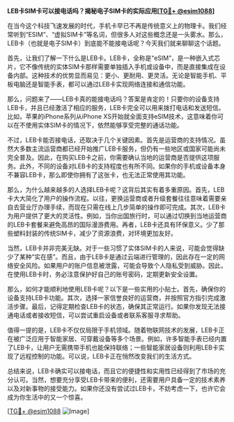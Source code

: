 **LEB卡SIM卡可以接电话吗？揭秘电子SIM卡的实际应用[[TG💪+ @esim1088](https://t.me/s/esim1088)]**

在当今这个科技飞速发展的时代，手机卡早已不再是传统意义上的物理卡。我们经常听到“ESIM”、“虚拟SIM卡”等名词，但很多人对这些概念还是一头雾水。那么，LEB卡（也就是电子SIM卡）到底能不能接电话呢？今天我们就来聊聊这个话题。

首先，让我们了解一下什么是LEB卡。LEB卡，全称是“eSIM”，是一种嵌入式芯片，它不像传统的实体SIM卡那样需要单独插入手机或设备中，而是直接集成在设备内部。这种技术的优势显而易见：更小、更耐用、更灵活。无论是智能手机、平板电脑还是智能手表，都可以通过LEB卡实现网络连接和通信功能。

那么，问题来了——LEB卡真的能接电话吗？答案是肯定的！只要你的设备支持LEB卡，并且已经激活了相应的服务，LEB卡完全可以用来拨打电话和发送短信。比如，苹果的iPhone系列从iPhone XS开始就全面支持eSIM技术，这意味着你可以在不使用实体SIM卡的情况下，依然能够享受完整的通话功能。

不过，LEB卡能否接电话，还取决于几个关键因素。首先是运营商的支持情况。虽然大多数主流运营商都已经开始推广LEB卡服务，但仍有一些地区或国家可能尚未完全普及。因此，在购买LEB卡之前，你需要确认当地的运营商是否提供这项服务。此外，不同的设备对LEB卡的支持程度也有所不同。如果你的手机或设备本身不兼容LEB卡，那么即使你拥有了这张卡，也无法正常使用其功能。

那么，为什么越来越多的人选择LEB卡呢？这背后其实有着多重原因。首先，LEB卡大大简化了用户的操作流程。以往，更换运营商或者升级套餐往往意味着需要亲自去营业厅办理手续，而现在只需在线上几步简单的操作即可完成。其次，LEB卡为用户提供了更大的灵活性。例如，当你出国旅行时，可以通过切换到当地运营商的LEB卡套餐来避免高昂的国际漫游费用。再者，LEB卡还具有环保意义。少了那些塑料封装的传统SIM卡，减少了资源浪费，对环境更加友好。

当然，LEB卡并非完美无缺。对于一些习惯了实体SIM卡的人来说，可能会觉得缺少了某种“实在感”。而且，由于LEB卡是通过云端进行管理的，因此存在一定的网络安全风险。如果用户的账户信息被泄露，可能会导致个人隐私受到威胁。因此，在使用LEB卡时，务必注意保护好自己的账号密码，定期更新安全设置。

那么，如何才能顺利地使用LEB卡呢？以下是一些实用的小贴士。首先，确保你的设备支持LEB卡功能。其次，选择一家信誉良好的运营商，并按照官方指引完成激活步骤。最后，记得定期检查LEB卡的状态，确保其正常运行。如果你发现无法接通电话或者接收短信，可以尝试重启设备或者联系客服寻求帮助。

值得一提的是，LEB卡不仅仅局限于手机领域。随着物联网技术的发展，LEB卡正在被广泛应用于智能家居、可穿戴设备等多个场景。例如，许多智能手表已经内置了LEB卡，让用户无需携带手机也能保持联络；一些智能家居设备则利用LEB卡实现了远程控制的功能。可以说，LEB卡正在悄然改变我们的生活方式。

总结来说，LEB卡确实可以接电话，而且它的便捷性和实用性已经得到了市场的充分认可。当然，想要充分享受LEB卡带来的便利，还需要用户具备一定的技术素养以及对新事物的接受能力。如果你还没有尝试过LEB卡，不妨考虑一下，也许它会成为你生活中的又一个惊喜。

[[TG💪+ @esim1088](https://t.me/s/esim1088) ![Image](https://i.postimg.cc/4NQfJmqS/Snipaste-2025-05-13-00-14-12.png)]